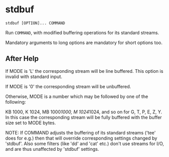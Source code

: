 # stdbuf

```
stdbuf [OPTION]... COMMAND
```

Run `COMMAND`, with modified buffering operations for its standard streams.

Mandatory arguments to long options are mandatory for short options too.

## After Help

If MODE is 'L' the corresponding stream will be line buffered.
This option is invalid with standard input.

If MODE is '0' the corresponding stream will be unbuffered.

Otherwise, MODE is a number which may be followed by one of the following:

KB 1000, K 1024, MB 1000*1000, M 1024*1024, and so on for G, T, P, E, Z, Y.
In this case the corresponding stream will be fully buffered with the buffer size set to MODE bytes.

NOTE: If COMMAND adjusts the buffering of its standard streams ('tee' does for e.g.) then that will override corresponding settings changed by 'stdbuf'.
Also some filters (like 'dd' and 'cat' etc.) don't use streams for I/O, and are thus unaffected by 'stdbuf' settings.
